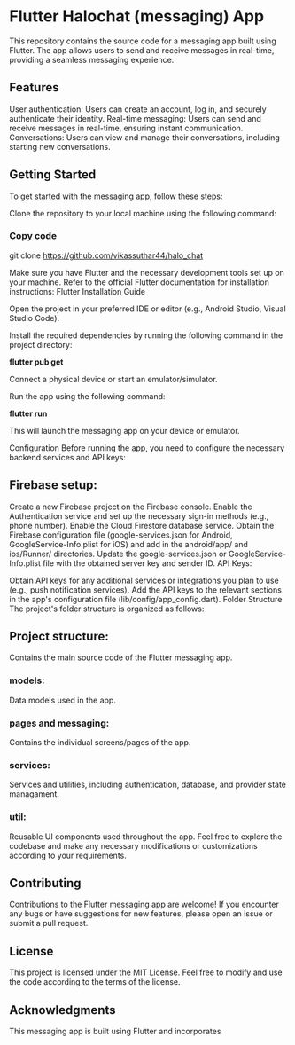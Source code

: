 # Flutter Halochat (messaging) App
This repository contains the source code for a messaging app built using Flutter. The app allows users to send and receive messages in real-time, providing a seamless messaging experience.

## Features
User authentication: Users can create an account, log in, and securely authenticate their identity.
Real-time messaging: Users can send and receive messages in real-time, ensuring instant communication.
Conversations: Users can view and manage their conversations, including starting new conversations.

## Getting Started
To get started with the messaging app, follow these steps:

Clone the repository to your local machine using the following command:

### Copy code
git clone https://github.com/vikassuthar44/halo_chat

Make sure you have Flutter and the necessary development tools set up on your machine. Refer to the official Flutter documentation for installation instructions: Flutter Installation Guide

Open the project in your preferred IDE or editor (e.g., Android Studio, Visual Studio Code).

Install the required dependencies by running the following command in the project directory:



<b>flutter pub get</b>

Connect a physical device or start an emulator/simulator.

Run the app using the following command:

<b>flutter run</b>

This will launch the messaging app on your device or emulator.

Configuration
Before running the app, you need to configure the necessary backend services and API keys:

## Firebase setup:

Create a new Firebase project on the Firebase console.
Enable the Authentication service and set up the necessary sign-in methods (e.g., phone number).
Enable the Cloud Firestore database service.
Obtain the Firebase configuration file (google-services.json for Android, GoogleService-Info.plist for iOS) and add in the android/app/ and ios/Runner/ directories.
Update the google-services.json or GoogleService-Info.plist file with the obtained server key and sender ID.
API Keys:

Obtain API keys for any additional services or integrations you plan to use (e.g., push notification services).
Add the API keys to the relevant sections in the app's configuration file (lib/config/app_config.dart).
Folder Structure
The project's folder structure is organized as follows:

## Project structure: 
Contains the main source code of the Flutter messaging app.
### models:
Data models used in the app.
### pages and messaging:
Contains the individual screens/pages of the app.
### services:
Services and utilities, including authentication, database, and provider state managament.
### util: 
Reusable UI components used throughout the app.
Feel free to explore the codebase and make any necessary modifications or customizations according to your requirements.

## Contributing
Contributions to the Flutter messaging app are welcome! If you encounter any bugs or have suggestions for new features, please open an issue or submit a pull request.

## License
This project is licensed under the MIT License. Feel free to modify and use the code according to the terms of the license.

## Acknowledgments
This messaging app is built using Flutter and incorporates
